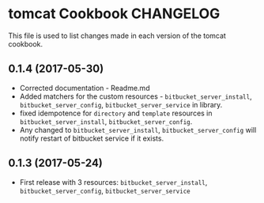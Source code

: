 # tomcat Cookbook CHANGELOG

This file is used to list changes made in each version of the tomcat cookbook.

## 0.1.4 (2017-05-30)

- Corrected documentation - Readme.md
- Added matchers for the custom resources - `bitbucket_server_install`, `bitbucket_server_config`, `bitbucket_server_service` in library.
- fixed idempotence for `directory` and `template` resources in `bitbucket_server_install`, `bitbucket_server_config`.
- Any changed to `bitbucket_server_install`, `bitbucket_server_config` will notify restart of bitbucket service if it exists.

## 0.1.3 (2017-05-24)

- First release with 3 resources: `bitbucket_server_install`, `bitbucket_server_config`, `bitbucket_server_service`